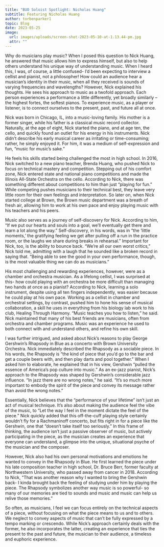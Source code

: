 ```yaml
---
title: "BUO Soloist Spotlight: Nicholas Huang"
subtitle: Featuring Nicholas Huang
author: torbenparker1
topic: Blog
date: 2023-05-25
image:
  url: images/uploads/screen-shot-2023-05-10-at-1.13.44-pm.jpg
  attr: ""
---
```

Why do musicians play music? When I posed this question to Nick Huang, he answered that music allows him to express himself, but also to help others understand his unique way of understanding music. When I heard this, I was, of course, a little confused- I’d been expecting to interview a cellist and pianist, not a philosopher! How could an audience hear a musician’s identity in their music, when all they received is sounds of varying frequencies and wavelengths? 
However, Nick explained his thoughts. He sees his approach to music as a twofold approach. Each person experiences a performance a little differently, yet broadly similarly – the highest fortes, the softest pianos. To experience music, as a player or listener, is to connect ourselves to the present, past, and future all at once. 

Nick was born in Chicago, IL, into a music-loving family. His mother is a former singer, while his father is a classical music record collector. Naturally, at the age of eight, Nick started the piano, and at age ten, the cello, and quickly found an outlet for his energy in his instruments. Nick didn’t describe his early musical career as irritating or time-consuming; rather, he simply enjoyed it. For him, it was a medium of self-expression and fun, “music for music’s sake.”

He feels his skills started being challenged the most in high school. In 2016, Nick switched to a new piano teacher, Brenda Huang, who pushed Nick to focus on technical mastery and competition. Stepping out of his comfort zone, Nick entered state and national piano competitions and made the Illinois All-State Orchestra on the cello. According to Nick, there was something different about competitions to him than just “playing for fun.” While competing pushes musicians to their technical best, they leave very little room for their own feelings and interpretation. So later on, when Nick started college at Brown, the Brown music department was a breath of fresh air, allowing him to work at his own pace and enjoy playing music with his teachers and his peers.

Music also serves as a journey of self-discovery for Nick. According to him, “If we put our hearts and souls into a goal, we’ll eventually get there and learn a lot along the way.” Self-discovery, in his words, was in “the ‘little moments,’ the gratifying feeling we get after pulling off a run in the practice room, or the laughs we share during breaks in rehearsal.” Important for Nick, too, is the ability to bounce back. “We’re all our own worst critics,” Nick told me, admitting with a laugh that he sounded like a broken record in saying that. “Being able to see the good in your own performance, though, is the most valuable thing we can do as musicians.” 

His most challenging and rewarding experiences, however, were as a chamber and orchestra musician. As a lifelong cellist, I was surprised at this- how could playing with an orchestra be more difficult than managing two hands at once as a pianist? According to Nick, learning a solo instrument, despite using all ten fingers independently, was easier because he could play at his own pace. Working as a cellist in chamber and orchestral settings, by contrast, pushed him to hone his sense of musical collaboration, a skill he uses in everything from his biology lab work to his club, Healing Through Harmony. “Music teaches you how to listen,” he said. Nick maintained that many of his best friends are musicians, often from orchestra and chamber programs. Music was an experience he used to both connect with and understand others, and refine his own skill.

I was further intrigued, and asked about Nick’s reasons to play George Gershwin’s Rhapsody in Blue as a concerto with Brown University Orchestra. Nick immediately described the Rhapsody as a sociable piece. In his words, the Rhapsody is “the kind of piece that you’d go to the bar and get a couple beers with, and then play darts and pool together.” When I asked him to elaborate, he explained that in his view, Gershwin “pulled the essence of America’s pop culture into music.” As an ex-jazz pianist, Nick’s approach to the Rhapsody was shaped by Gershwin’s considerable jazz influence. “In jazz there are no wrong notes,” he said. “It’s so much more important to embody the spirit of the piece and convey its message rather than avoid the wrong notes.” 

Essentially, Nick believes that the “performance of your lifetime” isn’t just an act of musical technique. It’s also about making the audience feel the vibe of the music, to “Let the way I feel in the moment dictate the feel of the piece.” Nick quickly added that this off-the-cuff playing style certainly wouldn’t fly for a Rachmaninoff concerto, but fits right in for a piece like the Gershwin, one that “doesn’t take itself too seriously.” In this frame of thinking, the audience isn’t just a passive observer of music, but actively participating in the piece, as the musician creates an experience that everyone can understand, a glimpse into the unique, situational psyche of the musician and the composer. 

However, Nick also had his own personal motivations and emotions he wanted to convey in the Rhapsody in Blue. He first learned the piece under his late composition teacher in high school, Dr. Bruce Berr, former faculty at Northwestern University, who passed away from cancer in 2018. According to Nick, “That was another reason why I wanted to bring the Gershwin back- I kinda brought back the feeling of studying under him by playing the piece. The Rhapsody symbolizes another way music is so powerful- so many of our memories are tied to sounds and music and music can help us relive those memories.” 

So often, as musicians, I feel we can focus entirely on the technical aspects of a piece, without focusing on what the piece means to us and to others. We neglect to convey aspects of music that can’t be fully expressed by a tempo marking or crescendo. While Nick’s approach certainly deals with the former, he also incorporates the latter, creating an experience that ties the present to the past and future, the musician to their audience, a timeless and euphoric experience.
